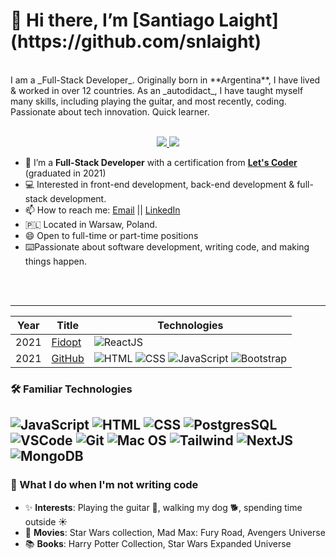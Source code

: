<!--
**snlaight/snlaight** is a ✨ _special_ ✨ repository because its `README.md` (this file) appears on your GitHub profile.
 -->
<h1 align:center> 👋 Hi there, I’m [Santiago Laight](https://github.com/snlaight)</h1> <br>
I am a _Full-Stack Developer_. Originally born in **Argentina**, I have lived & worked in over 12 countries. As an _autodidact_, I have taught myself many skills, including playing the guitar, and most recently, coding. Passionate about tech innovation. Quick learner. 
<!-- https://shields.io/ -->
<p align="center"><br/>
 <a href="https://www.linkedin.com/in/santiago-laight/">
  <img src="https://img.shields.io/badge/linkedin-Santiago%20Laight-blue?style=flat-square&logo=linkedin">
 </a>
 <a href="mailto:snlaight10@gmail.com">
  <img src="https://img.shields.io/badge/Email-snlaight10%40gmail.com-red?style=flat-square&logo=gmail&logoColor=white">
 </a>
</p>

- 📄 I’m a **Full-Stack Developer** with a certification from <a href="https://letscoder.com">**Let's Coder**</a> (graduated in 2021)
- 💻 Interested in front-end development, back-end development & full-stack development. 
- 📫 How to reach me: [Email](mailto:snlaight10@gmail.com "snlaight10@gmail.com") || [LinkedIn](https://www.linkedin.com/in/santiago-laight/ "santiago-laight")
- 🇵🇱 Located in Warsaw, Poland. 
- 😄 Open to full-time or part-time positions 
- ⌨️Passionate about software development, writing code, and making things happen.
<br>
<!-- - 📝 [CV/Resume]( "CV/Resume") -->
<!-- https://github.com/anuraghazra/github-readme-stats -->
<!--
![Top Langs](https://github-readme-stats.vercel.app/api/top-langs/?username=&theme=tokyonight&count_private=true&langs_count=8&layout=compact&hide=ASP.NET,ShaderLab,c,Jupyter%20Notebook)
![Santis's github stats](https://github-readme-stats.vercel.app/api/?username=&show_icons=true&theme=tokyonight&count_private=true&hide_rank=true&line_height=24) <!--&hide=contribs -->
<br>

---
<!--
### 🖥️ Major Projects
<!-- table -->
| Year | Title                                    | Technologies                           |
|------|------------------------------------------|----------------------------------------|
| 2021 | [Fidopt]() | ![ReactJS](https://img.shields.io/badge/-ReactJs-000000?logo=react)|
| 2021 | [GitHub](https://github.com/snlaight "Website") | ![HTML](https://img.shields.io/badge/-HTML5-black?style=flat-square&logo=html5) ![CSS](https://img.shields.io/badge/-CSS3-black?style=flat-square&logo=css3) ![JavaScript](https://img.shields.io/badge/-JavaScript-black?style=flat-square&logo=javascript) ![Bootstrap](https://img.shields.io/badge/-Bootstrap-black?style=flat-square&logo=bootstrap) |


### 🛠️ Familiar Technologies
![JavaScript](https://img.shields.io/badge/-JavaScript-black?style=flat-square&logo=javascript)
![HTML](https://img.shields.io/badge/-HTML5-black?style=flat-square&logo=html5)
![CSS](https://img.shields.io/badge/-CSS3-black?style=flat-square&logo=css3)
![PostgresSQL](https://img.shields.io/badge/-SQL-black?style=flat-square&logo=postgresql&logoColor=blue)
![VSCode](https://img.shields.io/badge/-VSCode-black?style=flat-square&logo=visualstudiocode&logoColor=blue)
![Git](https://img.shields.io/badge/-Git-black?style=flat-square&logo=git)
![Mac OS](https://img.shields.io/badge/-Mac%20OS-black?style=flat-square&logo=apple&logoColor=blue)
![Tailwind](https://img.shields.io/badge/-Tailwind-black?style=flat-square&logo=tailwindcss&logoColor=blue)
![NextJS](https://img.shields.io/badge/-NextJS-black?style=flat-square&logo=next.js&logoColor=blue)
![MongoDB](https://img.shields.io/badge/-MongoDB-black?style=flat-square&logo=mongodb&logoColor=green)
---

### 🧔 What I do when I'm not writing code
- ✨ **Interests**: Playing the guitar 🎸, walking my dog 🐕, spending time outside ☀️
- 🎥 **Movies**: Star Wars collection, Mad Max: Fury Road, Avengers Universe
- 📚 **Books**: Harry Potter Collection, Star Wars Expanded Universe

